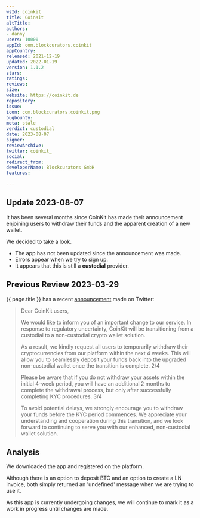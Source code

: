 ```yaml
---
wsId: coinkit
title: CoinKit
altTitle: 
authors:
- danny
users: 10000
appId: com.blockcurators.coinkit
appCountry: 
released: 2021-12-19
updated: 2022-01-19
version: 1.1.2
stars: 
ratings: 
reviews: 
size: 
website: https://coinkit.de
repository: 
issue: 
icon: com.blockcurators.coinkit.png
bugbounty: 
meta: stale
verdict: custodial
date: 2023-08-07
signer: 
reviewArchive: 
twitter: coinkit_
social: 
redirect_from: 
developerName: Blockcurators GmbH
features: 

---
```


## Update 2023-08-07

It has been several months since CoinKit has made their announcement enjoining users to withdraw their funds and the apparent creation of a new wallet.

We decided to take a look.

- The app has not been updated since the announcement was made. 
- Errors appear when we try to sign up.
- It appears that this is still a **custodial** provider.

## Previous Review 2023-03-29

{{ page.title }} has a recent [announcement](https://twitter.com/coinkit_/status/1637754800245809153) made on Twitter: 

> Dear CoinKit users,
>
> We would like to inform you of an important change to our service. In response to regulatory uncertainty, CoinKit will be transitioning from a custodial to a non-custodial crypto wallet solution.
>
> As a result, we kindly request all users to temporarily withdraw their cryptocurrencies from our platform within the next 4 weeks. This will allow you to seamlessly deposit your funds back into the upgraded non-custodial wallet once the transition is complete. 2/4
> 
> Please be aware that if you do not withdraw your assets within the initial 4-week period, you will have an additional 2 months to complete the withdrawal process, but only after successfully completing KYC procedures. 3/4
> 
> To avoid potential delays, we strongly encourage you to withdraw your funds before the KYC period commences. We appreciate your understanding and cooperation during this transition, and we look forward to continuing to serve you with our enhanced, non-custodial wallet solution. 

## Analysis 

We downloaded the app and registered on the platform. 

Although there is an option to deposit BTC and an option to create a LN invoice, both simply returned an 'undefined' message when we are trying to use it. 

As this app is currently undergoing changes, we will continue to mark it as a work in progress until changes are made.
